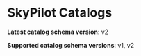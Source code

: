 # SkyPilot Catalogs

**Latest catalog schema version**: v2

**Supported catalog schema versions**: v1, v2
